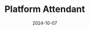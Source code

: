 ---
title: Platform Attendant
fulltitle: Platform Attendant

date: 2024-10-07

tags:
- 2024
characters:

categories:
- sketch
keywords:
- 2024

rgb: 248, 115, 111

url: /stories/platform/
image: /images/fullres/platform.jpg
caption: Platform attendant.
---